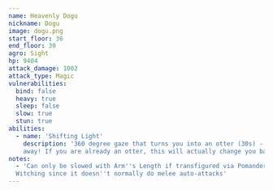 ```yaml
---
name: Heavenly Dogu
nickname: Dogu
image: dogu.png
start_floor: 36
end_floor: 39
agro: Sight
hp: 9404
attack_damage: 1002
attack_type: Magic
vulnerabilities:
  bind: false
  heavy: true
  sleep: false
  slow: true
  stun: true
abilities:
  - name: 'Shifting Light'
    description: '360 degree gaze that turns you into an otter (30s) - look
    away! If you are already an otter, this will actually change you back'
notes:
  - 'Can only be slowed with Arm''s Length if transfigured via Pomander of
  Witching since it doesn''t normally do melee auto-attacks'
---
```

